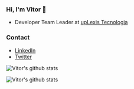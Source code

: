 ### Hi, I'm Vitor 👋

- Developer Team Leader at [upLexis Tecnologia](http://uplexis.com.br/)

### Contact
- [LinkedIn](https://www.linkedin.com/in/vitorhugoro1/)
- [Twitter](https://twitter.com/vitorhugoro1)


![Vitor's github stats](https://github-readme-stats.vercel.app/api/top-langs/?username=vitorhugoro1&layout=compact&theme=tokyonight&show_icons=true)

![Vitor's github stats](https://github-readme-stats.vercel.app/api?username=vitorhugoro1&count_private=true&theme=tokyonight)
